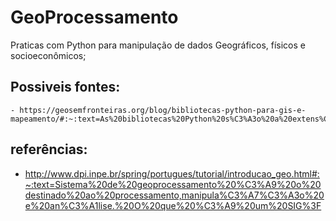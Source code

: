 # GeoProcessamento
Praticas com Python para manipulação de dados Geográficos, físicos e socioeconômicos;

## Possiveis fontes: 
    - https://geosemfronteiras.org/blog/bibliotecas-python-para-gis-e-mapeamento/#:~:text=As%20bibliotecas%20Python%20s%C3%A3o%20a%20extens%C3%A3o%20definitiva%20em,Existem%20mais%20de%20200%20bibliotecas%20padr%C3%A3o%20em%20Python.

## referências:

* http://www.dpi.inpe.br/spring/portugues/tutorial/introducao_geo.html#:~:text=Sistema%20de%20geoprocessamento%20%C3%A9%20o%20destinado%20ao%20processamento,manipula%C3%A7%C3%A3o%20e%20an%C3%A1lise.%20O%20que%20%C3%A9%20um%20SIG%3F
